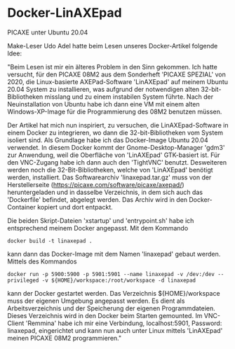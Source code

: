 # Docker-LinAXEpad
PICAXE unter Ubuntu 20.04

Make-Leser Udo Adel hatte beim Lesen unseres Docker-Artikel folgende Idee:

"Beim Lesen ist mir ein älteres Problem in den Sinn gekommen. Ich hatte versucht, für den PICAXE 08M2 aus dem Sonderheft 'PICAXE SPEZIAL' von 2020, die Linux-basierte AXEPad-Software 'LinAXEpad' auf meinem Ubuntu 20.04 System zu installieren, was aufgrund der notwendigen alten 32-bit-Bibliotheken misslang und zu einem instabilen System führte. Nach der Neuinstallation von Ubuntu habe ich dann eine VM mit einem alten Windows-XP-Image für die Programmierung des 08M2 benutzen müssen.

Der Artikel hat mich nun inspiriert, zu versuchen, die LinAXEpad-Software in einem Docker zu integrieren, wo dann die 32-bit-Bibliotheken vom System isoliert sind. Als Grundlage habe ich das Docker-Image Ubuntu 20.04 verwendet. In diesem Docker kommt der Gnome-Desktop-Manager 'gdm3' zur Anwendung, weil die Oberfläche von 'LinAXEpad' GTK-basiert ist. Für den VNC-Zugang habe ich dann auch den 'TightVNC' benutzt. Desweiteren werden noch die 32-Bit-Bibliotheken, welche von 'LinAXEpad' benötigt werden, installiert. Das Softwarearchiv 'linaxepad.tar.gz' muss von der Herstellerseite (https://picaxe.com/software/picaxe/axepad/) heruntergeladen und in dasselbe Verzeichnis, in dem sich auch das 'Dockerfile' befindet, abgelegt werden. Das Archiv wird in den Docker-Container kopiert und dort entpackt. 

Die beiden Skript-Dateien 'xstartup' und 'entrypoint.sh' habe ich entsprechend meinem Docker angepasst. Mit dem Kommando 

````
docker build -t linaxepad . 
````

kann dann das Docker-Image mit dem Namen 'linaxepad' gebaut werden. Mittels des Kommandos 

````
docker run -p 5900:5900 -p 5901:5901 --name linaxepad -v /dev:/dev --privileged -v ${HOME}/workspace:/root/workspace -d linaxepad 
````

kann der Docker gestartet werden. Das Verzeichnis ${HOME}/workspace muss der eigenen Umgebung angepasst werden. Es dient als Arbeitsverzeichnis und der Speicherung der eigenen Programmdateien. Dieses Verzeichnis wird in den Docker beim Starten gemounted.
Im VNC-Client 'Remmina' habe ich mir eine Verbindung, localhost:5901, Password: linaxepad, eingerichtet und kann nun auch unter Linux mittels 'LinAXEpad' meinen PICAXE 08M2 programmieren."

